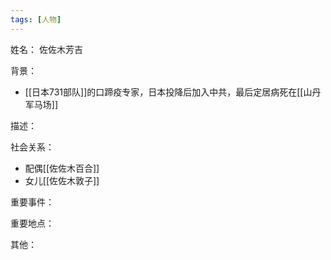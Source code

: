 ```yaml
---
tags: [人物]
---
```


姓名：
佐佐木芳吉

背景：
- [[日本731部队]]的口蹄疫专家，日本投降后加入中共，最后定居病死在[[山丹军马场]]

描述：

社会关系：
- 配偶[[佐佐木百合]]
- 女儿[[佐佐木敦子]]

重要事件：

重要地点：

其他：
